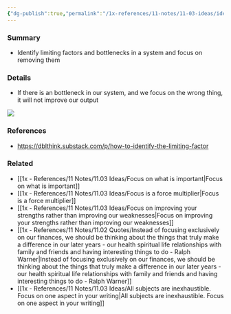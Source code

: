 ```yaml
---
{"dg-publish":true,"permalink":"/1x-references/11-notes/11-03-ideas/identify-limiting-factors-and-bottlenecks-in-a-system-and-focus-on-removing-them/","title":"Identify limiting factors and bottlenecks in a system and focus on removing them","created":"2025-01-17T17:57:48.775+03:00","updated":"2025-01-17T22:52:17.243+03:00"}
---
```



### Summary
- Identify limiting factors and bottlenecks in a system and focus on removing them

### Details
- If there is an bottleneck in our system, and we focus on the wrong thing, it will not improve our output

![](https://substackcdn.com/image/fetch/w_1456,c_limit,f_auto,q_auto:good,fl_progressive:steep/https%3A%2F%2Fsubstack-post-media.s3.amazonaws.com%2Fpublic%2Fimages%2F5df51475-2abb-420e-ab47-144e21c20c2a_2058x1080.png)

### References
- https://dblthink.substack.com/p/how-to-identify-the-limiting-factor

### Related
- [[1x - References/11 Notes/11.03 Ideas/Focus on what is important\|Focus on what is important]]
- [[1x - References/11 Notes/11.03 Ideas/Focus is a force multiplier\|Focus is a force multiplier]]
- [[1x - References/11 Notes/11.03 Ideas/Focus on improving your strengths rather than improving our weaknesses\|Focus on improving your strengths rather than improving our weaknesses]]
- [[1x - References/11 Notes/11.02 Quotes/Instead of focusing exclusively on our finances, we should be thinking about the things that truly make a difference in our later years - our health spiritual life relationships with family and friends and having interesting things to do - Ralph Warner\|Instead of focusing exclusively on our finances, we should be thinking about the things that truly make a difference in our later years - our health spiritual life relationships with family and friends and having interesting things to do - Ralph Warner]]
- [[1x - References/11 Notes/11.03 Ideas/All subjects are inexhaustible. Focus on one aspect in your writing\|All subjects are inexhaustible. Focus on one aspect in your writing]]